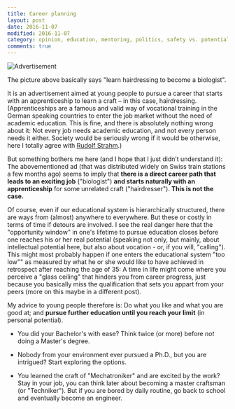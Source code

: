 ```yaml
---
title: Career planning
layout: post
date: 2016-11-07
modified: 2016-11-07
category: opinion, education, mentoring, politics, safety vs. potential
comments: true
---
```


![Advertisement](http://stdm.github.io/images/coiffeur_biologe.jpg)

The picture above basically says "learn hairdressing to become a biologist".

It is an advertisement aimed at young people to pursue a career that starts with an apprenticeship to learn a craft &#8211; in this case, hairdressing. (Apprenticeships are a famous and valid way of vocational training in the German speaking countries to enter the job market without the need of academic education. This is fine, and there is absolutely nothing wrong about it: Not every job needs academic education, and not every person needs it either. Society would be seriously wrong if it would be otherwise, here I totally agree with <a href="http://www.panorama.ch/dyn/1122.aspx?id_article=446" target="_blank">Rudolf Strahm</a>.)

But something bothers me here (and I hope that I just didn&#8217;t understand it): The abovementioned ad (that was distributed widely on Swiss train stations a few months ago) seems to imply that **there is a direct career path that leads to an exciting job** ("biologist") **and starts naturally with an apprenticeship** for some unrelated craft ("hairdresser"). **This is not the case.**

Of course, even if our educational system is hierarchically structured, there are ways from (almost) anywhere to everywhere. But these or costly in terms of time if detours are involved. I see the real danger here that the "opportunity window" in one's lifetime to pursue education closes before one reaches his or her real potential (speaking not only, but mainly, about intellectual potential here, but also about vocation - or, if you will, "calling"). This might most probably happen if one enters the educational system "too low"" as measured by what he or she would like to have achieved in retrospect after reaching the age of 35: A time in life might come where you perceive a "glass ceiling" that hinders you from career progress, just because you basically miss the qualification that sets you appart from your peers (more on this maybe in a different post).

My advice to young people therefore is: Do what you like and what you are good at; and <strong>pursue further education until you reach your limit</strong> (in personal potential).

* You did your Bachelor's with ease? Think twice (or more) before _not_ doing a Master's degree.

* Nobody from your environment ever pursued a Ph.D., but you are intrigued? Start exploring the options.

* You learned the craft of "Mechatroniker" and are excited by the work? Stay in your job, you can think later about becoming a master craftsman (or "Techniker"). But if you are bored by daily routine, go back to school and eventually become an engineer.